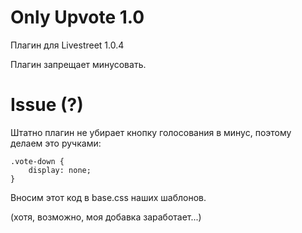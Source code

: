 # Only Upvote 1.0

Плагин для Livestreet 1.0.4 

Плагин запрещает минусовать. 

# Issue (?)

Штатно плагин не убирает кнопку голосования в минус, поэтому делаем это ручками:

```
.vote-down {
	display: none;
}
```

Вносим этот код в base.css наших шаблонов.

(хотя, возможно, моя добавка заработает...)